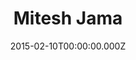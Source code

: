 ---
title: Mitesh Jama
articlename: >-
  Accuracy of Smartphone Applications and Wearable Devices for Tracking Physical
  Activity Data
date: 2015-02-10T00:00:00.000Z
summary: >-
  The objective of this study was to evaluate the accuracy of smartphone applications and wearable devices compared with direct observation of step counts, a metric successfully used in interventions to improve clinical outcomes.
authors: >-
  Meredith A. Case, BA; Holland A. Burwick; Kevin G. Volpp, MD, PhD; Mitesh S. Patel, MD, MBA, MS
source: 'https://jamanetwork.com/journals/jama/fullarticle/2108876'
journal: JAMA
---